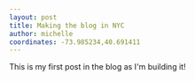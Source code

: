 ```yaml
---
layout: post
title: Making the blog in NYC
author: michelle
coordinates: -73.985234,40.691411
---
```


This is my first post in the blog as I'm building it!